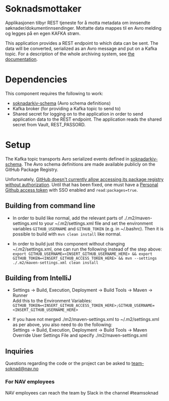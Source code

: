 Soknadsmottaker
================
Applikasjonen tilbyr REST tjeneste for å motta metadata om innsendte søknader/dokumentinnsendinger.
Mottatte data mappes til en Avro melding og legges på en egen KAFKA strøm.

This application provides a REST endpoint to which data can be sent. The data will be converted, serialized as an Avro message and put on a Kafka topic.
For a description of the whole archiving system, see [the documentation](https://github.com/navikt/archiving-infrastructure/wiki).

# Dependencies
This component requires the following to work:
* [soknadarkiv-schema](https://github.com/navikt/soknadarkiv-schema) (Avro schema definitions)
* Kafka broker (for providing a Kafka topic to send to)
* Shared secret for logging on to the application in order to send application data to the REST endpoint. The application reads the shared secret from Vault, REST_PASSORD.

# Setup
The Kafka topic transports Avro serialized events defined in [soknadarkiv-schema](https://github.com/navikt/soknadarkiv-schema). The Avro schema definitions are made available publicly on the GitHub Package Registry.

Unfortunately, [GitHub doesn't currently allow accessing its package registry without authorization](https://github.community/t5/GitHub-API-Development-and/Download-from-Github-Package-Registry-without-authentication/m-p/35501#M3312).
Until that has been fixed, one must have a [Personal Github access token](https://github.com/settings/tokens) with SSO enabled and `read:packages=true`.

## Building from command line
* In order to build like normal, add the relevant parts of ./.m2/maven-settings.xml to your ~/.m2/settings.xml file and set the environment variables
`GITHUB_USERNAME` and `GITHUB_TOKEN` (e.g. in ~/.bashrc). Then it is possible to build with `mvn clean install` like normal.

* In order to build just this component without changing ~/.m2/settings.xml, one can run the following instead of the step above:<br />
`export GITHUB_USERNAME=<INSERT_GITHUB_USERNAME_HERE> && export GITHUB_TOKEN=<INSERT_GITHUB_ACCESS_TOKEN_HERE> && mvn --settings ./.m2/maven-settings.xml clean install`

## Building from IntelliJ
* Settings -> Build, Execution, Deployment -> Build Tools -> Maven -> Runner<br />
Add this to the Environment Variables:<br />
`GITHUB_TOKEN=<INSERT_GITHUB_ACCESS_TOKEN_HERE>;GITHUB_USERNAME=<INSERT_GITHUB_USERNAME_HERE>`

* If you have not merged ./m2/maven-settings.xml to ~/.m2/settings.xml as per above, you also need to do the following:<br />
Settings -> Build, Execution, Deployment -> Build Tools -> Maven<br />
Override User Settings File and specify ./m2/maven-settings.xml

## Inquiries
Questions regarding the code or the project can be asked to [team-soknad@nav.no](mailto:team-soknad@nav.no)

### For NAV employees
NAV employees can reach the team by Slack in the channel #teamsoknad
